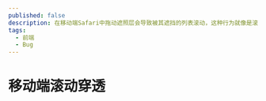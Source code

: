 ```yaml
---
published: false
description: 在移动端Safari中拖动遮照层会导致被其遮挡的列表滚动，这种行为就像是滚动事件穿透了遮照层一样，本文是我解决此问题的方案。
tags:
  - 前端
  - Bug
---
```


# 移动端滚动穿透
